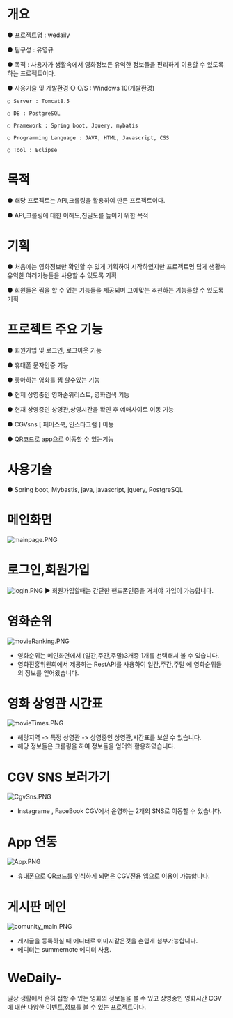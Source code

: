 # 개요
● 프로젝트명 : wedaily

● 팀구성 : 유영규

● 목적 : 사용자가 생활속에서 영화정보든 유익한 정보들을 편리하게 이용할 수 있도록 하는 프로젝트이다.

● 사용기술 및 개발환경 ○ O/S : Windows 10(개발환경)

    ○ Server : Tomcat8.5

    ○ DB : PostgreSQL

    ○ Pramework : Spring boot, Jquery, mybatis

    ○ Programming Language : JAVA, HTML, Javascript, CSS
    
    ○ Tool : Eclipse

# 목적
● 해당 프로젝트는 API,크롤링을 활용하여 만든 프로젝트이다.

● API,크롤링에 대한 이해도,친밀도를 높이기 위한 목적

# 기획
● 처음에는 영화정보만 확인할 수 있게 기획하여 시작하였지만 프로젝트명 답게 생활속 유익한 여러기능들을 사용할 수 있도록 기획

● 회원들은 찜을 할 수 있는 기능들을 제공되며 그에맞는 추천하는 기능을할 수 있도록 기획

# 프로젝트 주요 기능
● 회원가입 및 로그인, 로그아웃 기능

● 휴대폰 문자인증 기능 

● 좋아하는 영화를 찜 할수있는 기능

● 현제 상영중인 영화순위리스트, 영화검색 기능

● 현재 상영중인 상영관,상영시간을 확인 후 예매사이트 이동 기능

● CGVsns [ 페이스북, 인스타그램 ] 이동

● QR코드로 app으로 이동할 수 있는기능 

# 사용기술
● Spring boot, Mybastis, java, javascript, jquery, PostgreSQL

# 메인화면
![mainpage.PNG](./resources/img/readmeimg/mainpage.PNG)

# 로그인,회원가입
![login.PNG](./resources/img/readmeimg/login.PNG)
▶ 회원가입할때는 간단한 핸드폰인증을 거쳐야 가입이 가능합니다. 

# 영화순위
![movieRanking.PNG](./resources/img/readmeimg/movieRanking.PNG)
- 영화순위는 메인화면에서 (일간,주간,주말)3개중 1개를 선택해서 볼 수 있습니다.
- 영화진흥위원회에서 제공하는 RestAPI를 사용하여 일간,주간,주말 에 영화순위들의 정보를 얻어왔습니다.

# 영화 상영관 시간표 
![movieTimes.PNG](./resources/img/readmeimg/movieTimes.PNG)
- 해당지역 -> 특정 상영관 -> 상영중인 상영관,시간표를 보실 수 있습니다.
- 해당 정보들은 크롤링을 하여 정보들을 얻어와 활용하였습니다.

# CGV SNS 보러가기
![CgvSns.PNG](./resources/img/readmeimg/CgvSns.PNG)
- Instagrame , FaceBook CGV에서 운영하는 2개의 SNS로 이동할 수 있습니다.

# App 연동
![App.PNG](./resources/img/readmeimg/App.PNG)
- 휴대폰으로 QR코드를 인식하게 되면은 CGV전용 앱으로 이용이 가능합니다.

# 게시판 메인
![comunity_main.PNG](./resources/img/readmeimg/comunity_main.PNG)
- 게시글을 등록하실 때 에디터로 이미지같은것을 손쉽게 첨부가능합니다.
- 에디터는 summernote 에디터 사용.

# WeDaily-
일상 생활에서 흔히 접할 수 있는 영화의 정보들을 볼 수 있고 상영중인 영화시간 CGV에 대한 다양한 이벤트,정보를 볼 수 있는  프로젝트이다.